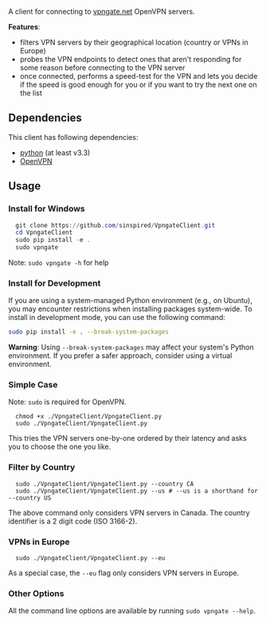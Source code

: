 A client for connecting to [vpngate.net](http://vpngate.net) OpenVPN servers.

**Features**:

- filters VPN servers by their geographical location (country or VPNs in Europe)
- probes the VPN endpoints to detect ones that aren't responding for some reason
  before connecting to the VPN server
- once connected, performs a speed-test for the VPN and lets you decide if the
  speed is good enough for you or if you want to try the next one on the list

## Dependencies

This client has following dependencies:

- [python](https://python.org) (at least v3.3)
- [OpenVPN](https://openvpn.net/)

## Usage

### Install for Windows

```powershell
  git clone https://github.com/sinspired/VpngateClient.git
  cd VpngateClient
  sudo pip install -e .
  sudo vpngate
```

Note: `sudo vpngate -h` for help

### Install for Development

If you are using a system-managed Python environment (e.g., on Ubuntu), you may encounter restrictions when installing packages system-wide. To install in development mode, you can use the following command:

```bash
sudo pip install -e . --break-system-packages
```

**Warning**: Using `--break-system-packages` may affect your system's Python environment. If you prefer a safer approach, consider using a virtual environment.

### Simple Case

Note: `sudo` is required for OpenVPN.

```shell
  chmod +x ./VpngateClient/VpngateClient.py
  sudo ./VpngateClient/VpngateClient.py
````

This tries the VPN servers one-by-one ordered by their latency and asks you to
choose the one you like.

### Filter by Country

```shell
  sudo ./VpngateClient/VpngateClient.py --country CA
  sudo ./VpngateClient/VpngateClient.py --us # --us is a shorthand for --country US
```

The above command only considers VPN servers in Canada. The country identifier is a 2 digit code (ISO 3166-2).

### VPNs in Europe

```shell
  sudo ./VpngateClient/VpngateClient.py --eu
```

As a special case, the `--eu` flag only considers VPN servers in Europe.

### Other Options

All the command line options are available by running `sudo vpngate --help`.
